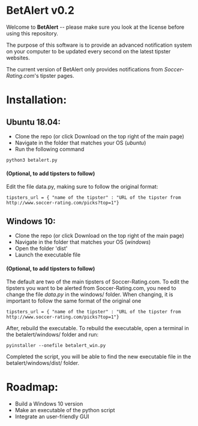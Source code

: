 # BetAlert v0.2

Welcome to **BetAlert** -- please make sure you look at the license before using this repository.

The purpose of this software is to provide an advanced notification system on your computer to be updated every second on the latest tipster websites.

The current version of BetAlert only provides notifications from *Soccer-Rating.com*'s tipster pages.

# Installation:

## Ubuntu 18.04:
* Clone the repo (or click Download on the top right of the main page)
* Navigate in the folder that matches your OS (*ubuntu*)
* Run the following command
```
python3 betalert.py
```

#### (Optional, to add tipsters to follow)

Edit the file data.py, making sure to follow the original format:
```
tipsters_url = { "name of the tipster" : "URL of the tipster from http://www.soccer-rating.com/picks?top=1"}
```


## Windows 10:
* Clone the repo (or click Download on the top right of the main page)
* Navigate in the folder that matches your OS (*windows*)
* Open the folder 'dist'
* Launch the executable file

#### (Optional, to add tipsters to follow)

The default are two of the main tipsters of Soccer-Rating.com. To edit the tipsters you want to be alerted from Soccer-Rating.com, you need to change the file *data.py* in the windows/ folder.
When changing, it is important to follow the same format of the original one
```
tipsters_url = { "name of the tipster" : "URL of the tipster from http://www.soccer-rating.com/picks?top=1"}
```
After, rebuild the executable. To rebuild the executable, open a terminal in the betalert/windows/ folder and run:

```
pyinstaller --onefile betalert_win.py
```

Completed the script, you will be able to find the new executable file in the betalert/windows/dist/ folder.

# Roadmap:
* Build a Windows 10 version
* Make an executable of the python script
* Integrate an user-friendly GUI
